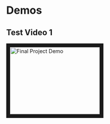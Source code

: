 # Demos

## Test Video 1
<a href="http://www.youtube.com/watch?feature=player_embedded&v=https://youtu.be/jUvhE0VzGUw
" target="_blank"><img src="http://img.youtube.com/vi/https://youtu.be/jUvhE0VzGUw/0.jpg"
alt="Final Project Demo" width="240" height="180" border="10" /></a>
